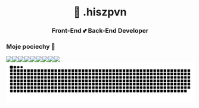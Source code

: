 <h1 align="center">🤵 .hiszpvn</h1>
<h3 align="center">Front-End 💕 Back-End Developer</h3>

<h3 align="left">Moje pociechy 👶</h3>
<div style="display: flex; align-items: center;">
  <img src="https://img.shields.io/badge/-LUA-00007C?style=flat&logo=lua&logoColor=white"/>
  <img src="https://img.shields.io/badge/-HTML5-E34F26?style=flat&logo=HTML5&logoColor=white"/>
  <img src="https://img.shields.io/badge/-CSS3-1572B6?style=flat&logo=CSS3&logoColor=white"/>
  <img src="https://img.shields.io/badge/-Axios-5A29E4?style=flat&logo=axios&logoColor=white"/>
  <img src="https://img.shields.io/badge/-JavaScript-F7DF1E?style=flat&logo=JavaScript&logoColor=black"/>
  <img src="https://img.shields.io/badge/-Node.js-026E00?style=flat&logo=nodedotjs&logoColor=white"/>
  <img src="https://custom-icon-badges.demolab.com/badge/C%23-%23239120.svg?logo=cshrp&logoColor=white"/>
  <img src="https://custom-icon-badges.demolab.com/badge/Visual%20Studio-5C2D91.svg?&logo=visual-studio&logoColor=white"/>
  <img src="https://custom-icon-badges.demolab.com/badge/Visual%20Studio%20Code-0078d7.svg?logo=vsc&logoColor=white"/>
</div>


<picture>
  <source
    media="(prefers-color-scheme: dark)"
    srcset="https://raw.githubusercontent.com/platane/snk/output/github-contribution-grid-snake-dark.svg"
  />
  <source
    media="(prefers-color-scheme: light)"
    srcset="https://raw.githubusercontent.com/platane/snk/output/github-contribution-grid-snake.svg"
  />
  <img
    alt="github contribution grid snake animation"
    src="https://raw.githubusercontent.com/platane/snk/output/github-contribution-grid-snake.svg"
  />
</picture>
